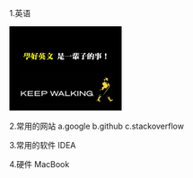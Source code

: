 1.英语

<img src="1.english_import.jpg" style="widht:150px;height:150px;"/>

2.常用的网站
a.google 
b.github
c.stackoverflow

3.常用的软件
IDEA

4.硬件
MacBook




